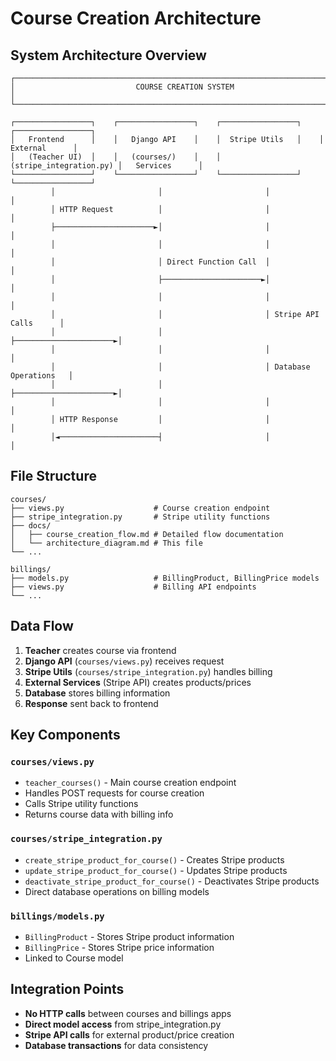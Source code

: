 # Course Creation Architecture

## System Architecture Overview

```
┌─────────────────────────────────────────────────────────────────────────────────┐
│                           COURSE CREATION SYSTEM                                │
└─────────────────────────────────────────────────────────────────────────────────┘

┌─────────────────┐    ┌─────────────────┐    ┌─────────────────┐    ┌─────────────────┐
│   Frontend      │    │   Django API    │    │  Stripe Utils   │    │   External      │
│   (Teacher UI)  │    │   (courses/)    │    │ (stripe_integration.py) │   Services      │
└─────────────────┘    └─────────────────┘    └─────────────────┘    └─────────────────┘
         │                       │                       │                       │
         │ HTTP Request          │                       │                       │
         ├──────────────────────►│                       │                       │
         │                       │                       │                       │
         │                       │ Direct Function Call  │                       │
         │                       ├──────────────────────►│                       │
         │                       │                       │                       │
         │                       │                       │ Stripe API Calls      │
         │                       │                       ├──────────────────────►│
         │                       │                       │                       │
         │                       │                       │ Database Operations   │
         │                       │                       ├──────────────────────►│
         │                       │                       │                       │
         │ HTTP Response         │                       │                       │
         │◄──────────────────────┤                       │                       │
```

## File Structure

```
courses/
├── views.py                    # Course creation endpoint
├── stripe_integration.py       # Stripe utility functions
├── docs/
│   ├── course_creation_flow.md # Detailed flow documentation
│   └── architecture_diagram.md # This file
└── ...

billings/
├── models.py                   # BillingProduct, BillingPrice models
├── views.py                    # Billing API endpoints
└── ...
```

## Data Flow

1. **Teacher** creates course via frontend
2. **Django API** (`courses/views.py`) receives request
3. **Stripe Utils** (`courses/stripe_integration.py`) handles billing
4. **External Services** (Stripe API) creates products/prices
5. **Database** stores billing information
6. **Response** sent back to frontend

## Key Components

### `courses/views.py`
- `teacher_courses()` - Main course creation endpoint
- Handles POST requests for course creation
- Calls Stripe utility functions
- Returns course data with billing info

### `courses/stripe_integration.py`
- `create_stripe_product_for_course()` - Creates Stripe products
- `update_stripe_product_for_course()` - Updates Stripe products
- `deactivate_stripe_product_for_course()` - Deactivates Stripe products
- Direct database operations on billing models

### `billings/models.py`
- `BillingProduct` - Stores Stripe product information
- `BillingPrice` - Stores Stripe price information
- Linked to Course model

## Integration Points

- **No HTTP calls** between courses and billings apps
- **Direct model access** from stripe_integration.py
- **Stripe API calls** for external product/price creation
- **Database transactions** for data consistency
